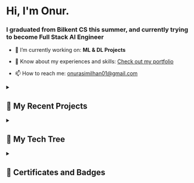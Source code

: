 <h1 align="">Hi, I'm Onur.</h1>
<h3 align="">I graduated from Bilkent CS this summer, and currently trying to become Full Stack AI Engineer</h3>

- 🌱 I’m currently working on: **ML & DL Projects**

- 📄 Know about my experiences and skills: [Check out my portfolio](https://portfolio-git-main-onurasimilhans-projects.vercel.app/)

- 📫 How to reach me: onurasimilhan01@gmail.com

<details close> 
  <summary><h2>📘 My Recent Projects</h2></summary>
  <p align="left">
    <a href=""><img width="200" src="https://mlflow.org/docs/latest/_static/MLflow-logo-final-black.png" alt="mlflow-experiment-tracking"></a>
  </p>

  <a href="https://github.com/OnurAsimIlhan?tab=repositories"><img alt="All Repositories" title="All Repositories" src="https://custom-icon-badges.demolab.com/badge/-Click%20Here%20For%20All%20My%20Repos-1F222E?style=for-the-badge&logoColor=white&logo=repo"/></a>
</details>

<details close> 
  <summary><h2>🧰 My Tech Tree</h2></summary>
  
  <h3>👨‍💻 ML & DL </h3>
  <p>
    Python | TensorFlow | PyTorch | OpenCV | Anomaly Detection | Computer Vision | LLM | Pandas | Scikit-learn | CNNs | RNNs | Transfer Learning
  </p>
  
  <h3>🧰 Dev/ML(ops) </h3>
  <p>
    DevOps | MLOps | Docker | Kubernetes | CI/CD | Git | Version Control | Airflow | MLFlow | Containerization | Model Deployment
  </p>
  
  <h3>🗄️ Cloud & Databases </h3>
  <p>
    Cloud | AWS | Azure | GCP | SQL | NoSQL | ELK Stack | PySpark
  </p>
  
  <h3>💻 Backend and Frontend Development </h3>
  <p>
    Django | FastAPI | RestAPI | Node | OOP | DSA | JavaScript | React | HTML | CSS
  </p>
  
  <h3>🧑‍💼 Project Management & Other Skills</h3>
  <p>
    Linux | Jira | DOORS | Scrum | Agile
  </p>
</details>

<details close> 
  <summary><h2>📄 Certificates and Badges</h2></summary>
  <p align="left">
    <img  width="100" src="https://images.credly.com/images/dfcd0d51-de72-4e1c-8f8c-11dad7711124/twitter_thumb_201604_image.png" alt="deeplearning">
    <img  width="100" src="https://d1.awsstatic.com/training-and-certification/certification-badges/AWS-Certified-Cloud-Practitioner_badge.634f8a21af2e0e956ed8905a72366146ba22b74c.png" alt="awscloud">
    <img  width="100"  src="https://d1.awsstatic.com/certification/badges/AWS-Certified-AI-Practitioner-beta_badge_300x300.82e5d47ff016932131792440869f1eaa1e5a3060.png" alt="awsaipract">
    <img  width="100"  src="https://images.credly.com/size/680x680/images/4d81763c-b917-4ab9-92be-103af95c0a21/image.png" alt="metabackend">
    <img  width="100"  src="https://images.credly.com/images/e91ed0b0-842b-417f-8d2f-b07535febdda/image.png" alt="metafrontend">
  </p>
</details>
